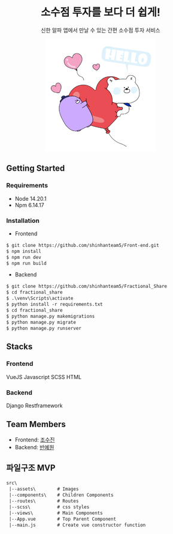 <div align="center">
 
# 소수점 투자를 보다 더 쉽게!

신한 알파 앱에서 만날 수 있는 간편 소수점 투자 서비스

<p align="center"><img src="/src/assets/characters/character1.png" height="300px"></p>

</div>

## Getting Started

### Requirements

- Node 14.20.1
- Npm 6.14.17

### Installation

- Frontend

```shell
$ git clone https://github.com/shinhanteam5/Front-end.git
$ npm install
$ npm run dev
$ npm run build
```

- Backend

```shell
$ git clone https://github.com/shinhanteam5/Fractional_Share
$ cd fractional_share
$ .\venv\Scripts\activate
$ python install -r requirements.txt
$ cd fractional_share
$ python manage.py makemigrations
$ python manage.py migrate
$ python manage.py runserver
```

## Stacks

### Frontend

VueJS
Javascript
SCSS
HTML

### Backend

Django Restframework

## Team Members

- Frontend: [조수진](https://github.com/sujinjwa)
- Backend: [반예원](https://github.com/yewonbahn)

## 파일구조 MVP

```shell
src\
 |--assets\        # Images
 |--components\    # Children Components
 |--routes\        # Routes
 |--scss\          # css styles
 |--views\         # Main Components
 |--App.vue        # Top Parent Component
 |--main.js        # Create vue constructor function
```
